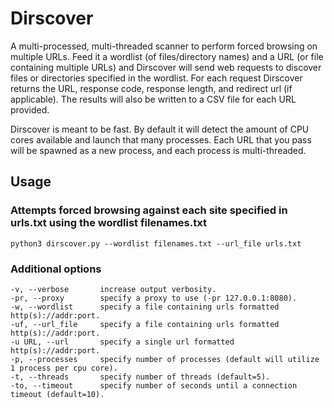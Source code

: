 # Dirscover
A multi-processed, multi-threaded scanner to perform forced browsing on multiple URLs. Feed it a wordlist (of files/directory names) and a URL (or file containing multiple URLs) and Dirscover will send web requests to discover files or directories specified in the wordlist. For each request Dirscover returns the URL, response code, response length, and redirect url (if applicable). The results will also be written to a CSV file for each URL provided.

Dirscover is meant to be fast. By default it will detect the amount of CPU cores available and launch that many processes. Each URL that you pass will be spawned as a new process, and each process is multi-threaded.

## Usage

### Attempts forced browsing against each site specified in urls.txt using the wordlist filenames.txt
`python3 dirscover.py --wordlist filenames.txt --url_file urls.txt`

### Additional options
```
-v, --verbose       increase output verbosity.
-pr, --proxy        specify a proxy to use (-pr 127.0.0.1:8080).
-w, --wordlist      specify a file containing urls formatted http(s)://addr:port.
-uf, --url_file     specify a file containing urls formatted http(s)://addr:port.
-u URL, --url       specify a single url formatted http(s)://addr:port.
-p, --processes     specify number of processes (default will utilize 1 process per cpu core).
-t, --threads       specify number of threads (default=5).
-to, --timeout      specify number of seconds until a connection timeout (default=10).
```
